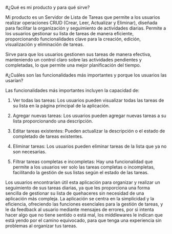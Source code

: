 #¿Qué es mi producto y para qué sirve?

Mi producto es un Servidor de Lista de Tareas que permite a los usuarios realizar operaciones CRUD (Crear, Leer, Actualizar y Eliminar), diseñada para facilitar la organización y seguimiento de actividades diarias. Permite a los usuarios gestionar su lista de tareas de manera eficiente, proporcionando funcionalidades clave para la creación, edición, visualización y eliminación de tareas.

Sirve para que los usuarios gestionen sus tareas de manera efectiva, manteniendo un control claro sobre las actividades pendientes y completadas, lo que permite una mejor planificación del tiempo.

#¿Cuáles son las funcionalidades más importantes y porque los usuarios las usarían?

Las funcionalidades más importantes incluyen la capacidad de:

1) Ver todas las tareas: Los usuarios pueden visualizar todas las tareas de su lista en la página principal de la aplicación.

2) Agregar nuevas tareas: Los usuarios pueden agregar nuevas tareas a su lista proporcionando una descripción.

3) Editar tareas existentes: Pueden actualizar la descripción o el estado de completado de tareas existentes.

4) Eliminar tareas: Los usuarios pueden eliminar tareas de la lista que ya no son necesarias.

5) Filtrar tareas completas e incompletas: Hay una funcionalidad que permite a los usuarios ver solo las tareas completas o incompletas, facilitando la gestión de sus listas según el estado de las tareas.

Los usuarios encontrarían útil esta aplicación para organizar y realizar un seguimiento de sus tareas diarias, ya que les proporciona una forma sencilla de gestionar su lista de quehaceres sin necesidad de una aplicación más compleja. La aplicación se centra en la simplicidad y la eficiencia, ofreciendo las funciones esenciales para la gestión de tareas, y le da feedback al usuario mediante mensajes de errores, por si intenta hacer algo que no tiene sentido o está mal, los middlewares le indican que está yendo por el camino equivocado, para que tenga una experiencia sin problemas al organizar tus tareas.